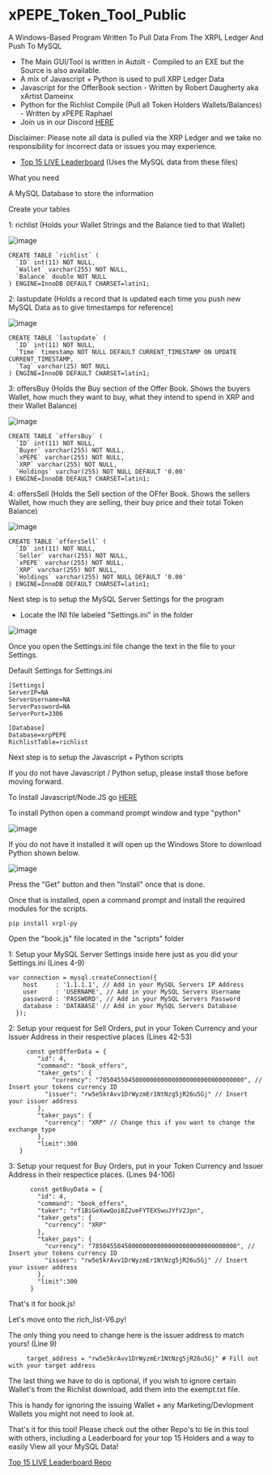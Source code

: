 # xPEPE_Token_Tool_Public
 A Windows-Based Program Written To Pull Data From The XRPL Ledger And Push To MySQL
- The Main GUI/Tool is written in AutoIt - Compiled to an EXE but the Source is also available.
- A mix of Javascript + Python is used to pull XRP Ledger Data
- Javascript for the OfferBook section - Written by Robert Daugherty aka xArtist Dameinx
- Python for the Richlist Compile (Pull all Token Holders Wallets/Balances) - Written by xPEPE Raphael
- Join us in our Discord [HERE](https://discord.gg/HAG5Qe79wK)

Disclaimer: Please note all data is pulled via the XRP Ledger and we take no responsibility for incorrect data or issues you may experience.

- [Top 15 LIVE Leaderboard](https://github.com/xPEPENFT/xPEPE_Leaderboard) (Uses the MySQL data from these files)

What you need

A MySQL Database to store the information

Create your tables

1: richlist (Holds your Wallet Strings and the Balance tied to that Wallet)

![image](https://user-images.githubusercontent.com/98682121/151691073-b65f445d-2f08-4cff-a6ab-d746e705aec1.png)

```
CREATE TABLE `richlist` (
  `ID` int(11) NOT NULL,
  `Wallet` varchar(255) NOT NULL,
  `Balance` double NOT NULL
) ENGINE=InnoDB DEFAULT CHARSET=latin1;
```

2: lastupdate (Holds a record that is updated each time you push new MySQL Data as to give timestamps for reference)

![image](https://user-images.githubusercontent.com/98682121/151691059-7363781c-df41-4966-8130-674bec8d36da.png)

```
CREATE TABLE `lastupdate` (
  `ID` int(11) NOT NULL,
  `Time` timestamp NOT NULL DEFAULT CURRENT_TIMESTAMP ON UPDATE CURRENT_TIMESTAMP,
  `Tag` varchar(25) NOT NULL
) ENGINE=InnoDB DEFAULT CHARSET=latin1;
```

3: offersBuy (Holds the Buy section of the Offer Book. Shows the buyers Wallet, how much they want to buy, what they intend to spend in XRP and their Wallet Balance)

![image](https://user-images.githubusercontent.com/98682121/151691044-f6ad4ac7-e5c1-4c0b-b544-684248a9b7f5.png)

```
CREATE TABLE `offersBuy` (
  `ID` int(11) NOT NULL,
  `Buyer` varchar(255) NOT NULL,
  `xPEPE` varchar(255) NOT NULL,
  `XRP` varchar(255) NOT NULL,
  `Holdings` varchar(255) NOT NULL DEFAULT '0.00'
) ENGINE=InnoDB DEFAULT CHARSET=latin1;
```

4: offersSell (Holds the Sell section of the OFfer Book. Shows the sellers Wallet, how much they are selling, their buy price and their total Token Balance)

![image](https://user-images.githubusercontent.com/98682121/151691015-3e9e040a-fe46-423c-90c9-30d897147164.png)

```
CREATE TABLE `offersSell` (
  `ID` int(11) NOT NULL,
  `Seller` varchar(255) NOT NULL,
  `xPEPE` varchar(255) NOT NULL,
  `XRP` varchar(255) NOT NULL,
  `Holdings` varchar(255) NOT NULL DEFAULT '0.00'
) ENGINE=InnoDB DEFAULT CHARSET=latin1;
```

Next step is to setup the MySQL Server Settings for the program
- Locate the INI file labeled "Settings.ini" in the folder

![image](https://user-images.githubusercontent.com/98682121/151691209-d75db10f-a586-488e-b304-a30e1f701cc9.png)

Once you open the Settings.ini file change the text in the file to your Settings.

Default Settings for Settings.ini
```
[Settings]
ServerIP=NA
ServerUsername=NA
ServerPassword=NA
ServerPort=3306

[Database]
Database=xrpPEPE
RichlistTable=richlist
```

Next step is to setup the Javascript + Python scripts

If you do not have Javascript / Python setup, please install those before moving forward.

To Install Javascript/Node.JS go [HERE](https://nodejs.org/en/)

To install Python open a command prompt window and type "python"

![image](https://user-images.githubusercontent.com/98682121/151852332-b8037551-9233-4812-8978-7aeb2bdab0b8.png)

If you do not have it installed it will open up the Windows Store to download Python shown below.

![image](https://user-images.githubusercontent.com/98682121/151736064-f9ebefe0-bbe7-432f-9e7a-a083c692be44.png)

Press the "Get" button and then "Install" once that is done.

Once that is installed, open a command prompt and install the required modules for the scripts.

```
pip install xrpl-py
```


Open the "book.js" file located in the "scripts" folder

1: Setup your MySQL Server Settings inside here just as you did your Settings.ini (Lines 4-9)

```
var connection = mysql.createConnection({
    host     : '1.1.1.1', // Add in your MySQL Servers IP Address
    user     : 'USERNAME', // Add in your MySQL Servers Username
    password : 'PASSWORD', // Add in your MySQL Servers Password
    database : 'DATABASE' // Add in your MySQL Servers Database
  });
  ```
  
2: Setup your request for Sell Orders, put in your Token Currency and your Issuer Address in their respective places (Lines 42-53)
  
```
     const getOfferData = {
        "id": 4,
        "command": "book_offers",
        "taker_gets": {
            "currency": "7850455045000000000000000000000000000000", // Insert your tokens currency ID
          "issuer": "rw5e5krAvv1DrWyzmEr1NtNzg5jR26u5Gj" // Insert your issuer address
        },
        "taker_pays": {
          "currency": "XRP" // Change this if you want to change the exchange type
        },
        "limit":300
   }
```
   
3: Setup your request for Buy Orders, put in your Token Currency and Issuer Address in their respectice places. (Lines 94-106)
   
```
      const getBuyData = {
        "id": 4,
        "command": "book_offers",
        "taker": "rf1BiGeXwwQoi8Z2ueFYTEXSwuJYfV2Jpn",
        "taker_gets": {
          "currency": "XRP"
        },
        "taker_pays": {
          "currency": "7850455045000000000000000000000000000000", // Insert your tokens currency ID
          "issuer": "rw5e5krAvv1DrWyzmEr1NtNzg5jR26u5Gj" // Insert your issuer address
        },
        "limit":300
      }
```
      
 That's it for book.js!
      
 Let's move onto the rich_list-V6.py!
      
 The only thing you need to change here is the issuer address to match yours! (Line 9)
      
 ```
      target_address = "rw5e5krAvv1DrWyzmEr1NtNzg5jR26u5Gj" # Fill out with your target address
 ```
      
 The last thing we have to do is optional, if you wish to ignore certain Wallet's from the Richlist download, add them into the exempt.txt file.
      
 This is handy for ignoring the issuing Wallet + any Marketing/Devlopment Wallets you might not need to look at.
      
 That's it for this tool! Please check out the other Repo's to tie in this tool with others, including a Leaderboard for your top 15 Holders and a way to easily View all your MySQL Data!
 
 [Top 15 LIVE Leaderboard Repo](https://github.com/xPEPENFT/xPEPE_Leaderboard)
